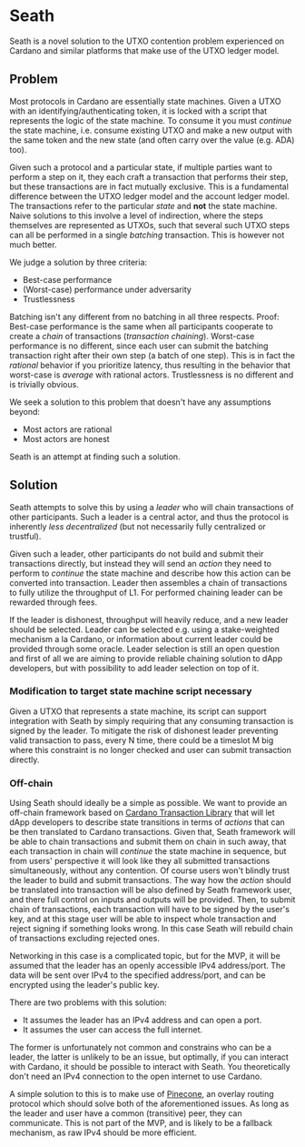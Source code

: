 # Seath

Seath is a novel solution to the UTXO contention problem experienced on Cardano and
similar platforms that make use of the UTXO ledger model.

## Problem

Most protocols in Cardano are essentially state machines.
Given a UTXO with an identifying/authenticating token, it is locked with a script that represents the logic of the state machine. To consume it you must _continue_ the state machine, i.e. consume existing UTXO and make a new output with the same token and the new state (and often carry over the value (e.g. ADA) too).

Given such a protocol and a particular state, if multiple parties want to perform a
step on it, they each craft a transaction that performs their step, but these transactions
are in fact mutually exclusive. This is a fundamental difference between the UTXO ledger model
and the account ledger model. The transactions refer to the particular _state_ and **not** the
state machine. Naive solutions to this involve a level of indirection, where the steps themselves are represented as UTXOs, such that several such UTXO steps can all be performed in a single _batching_ transaction.
This is however not much better.

We judge a solution by three criteria:
- Best-case performance
- (Worst-case) performance under adversarity
- Trustlessness

Batching isn't any different from no batching in all three respects.
Proof: Best-case performance is the same when all participants cooperate to create
a _chain_ of transactions (_transaction chaining_). Worst-case performance is no different, since each user can submit the batching transaction right after their own step (a batch of one step). This is in fact the _rational_ behavior if you prioritize latency, thus resulting in the behavior that worst-case is _average_ with rational actors. Trustlessness is no different and is trivially obvious.

We seek a solution to this problem that doesn't have any assumptions beyond:
- Most actors are rational
- Most actors are honest

Seath is an attempt at finding such a solution.

## Solution

Seath attempts to solve this by using a _leader_ who will chain transactions of other participants. Such a leader is a central actor, and thus the protocol is inherently _less decentralized_ (but not necessarily fully centralized or trustful).

Given such a leader, other participants do not build and submit their transactions directly, but instead they will send an _action_ they need to perform to _continue_ the state machine and describe how this action can be converted into transaction. Leader then assembles a chain of transactions to fully utilize the throughput of L1. For performed chaining leader can be rewarded through fees.

If the leader is dishonest, throughput will heavily reduce, and a new leader should be selected.
Leader can be selected e.g. using a stake-weighted mechanism a la Cardano, or information about current leader could be provided through some oracle. Leader selection is still an open question and first of all we are aiming to provide reliable chaining solution to dApp developers, but with possibility to add leader selection on top of it.

### Modification to target state machine script necessary

Given a UTXO that represents a state machine, its script can support integration with Seath by simply requiring that any consuming transaction is signed by the leader. To mitigate the risk of dishonest leader preventing valid transaction to pass, every N time, there could be a timeslot M big where this constraint is no longer checked and user can submit transaction directly.

### Off-chain

Using Seath should ideally be a simple as possible. We want to provide an off-chain framework based on [Cardano Transaction Library](https://github.com/Plutonomicon/cardano-transaction-lib) that will let dApp developers to describe state transitions in terms of _actions_ that can be then translated to Cardano transactions. Given that, Seath framework will be able to chain transactions and submit them on chain in such away, that each transaction in chain will _continue_ the state machine in sequence, but from users' perspective it will look like they all submitted transactions simultaneously, without any contention. Of course users won't blindly trust the leader to build and submit transactions. The way how the _action_ should be translated into transaction will be also defined by Seath framework user, and there full control on inputs and outputs will be provided. Then, to submit chain of transactions, each transaction will have to be signed by the user's key, and at this stage user will be able to inspect whole transaction and reject signing if something looks wrong. In this case Seath will rebuild chain of transactions excluding rejected ones.

Networking in this case is a complicated topic, but for the MVP,
it will be assumed that the leader has an openly accessible IPv4 address/port.
The data will be sent over IPv4 to the specified address/port, and can be encrypted using
the leader's public key.

There are two problems with this solution:
- It assumes the leader has an IPv4 address and can open a port.
- It assumes the user can access the full internet.

The former is unfortunately not common and constrains who can be a leader,
the latter is unlikely to be an issue, but optimally, if you can interact
with Cardano, it should be possible to interact with Seath.
You theoretically don't need an IPv4 connection to the open internet to use Cardano.

A simple solution to this is to make use of [Pinecone](https://github.com/matrix-org/pinecone),
an overlay routing protocol which should solve both of the aforementioned issues.
As long as the leader and user have a common (transitive) peer,
they can communicate.
This is not part of the MVP, and is likely to be a fallback mechanism, as raw IPv4
should be more efficient.
